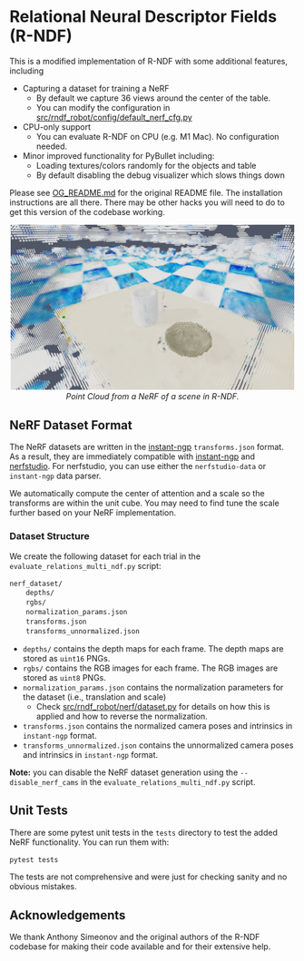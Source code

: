 # Relational Neural Descriptor Fields (R-NDF)
This is a modified implementation of R-NDF with some additional features, including

- Capturing a dataset for training a NeRF
  - By default we capture 36 views around the center of the table.
  - You can modify the configuration in [src/rndf_robot/config/default_nerf_cfg.py](src/rndf_robot/config/default_nerf_cfg.py)
- CPU-only support
  - You can evaluate R-NDF on CPU (e.g. M1 Mac). No configuration needed.
- Minor improved functionality for PyBullet including:
  - Loading textures/colors randomly for the objects and table
  - By default disabling the debug visualizer which slows things down

Please see [OG_README.md](OG_README.md) for the original README file. The installation instructions are all there.
There may be other hacks you will need to do to get this version of the codebase working.

<!-- Align image in center and have caption -->
<p align="center">
    <img src="doc/nerf_pcd.png" width="500">
    <br>
    <i>Point Cloud from a NeRF of a scene in R-NDF.</i>
</p>

## NeRF Dataset Format
The NeRF datasets are written in the [instant-ngp](https://github.com/NVlabs/instant-ngp/) `transforms.json` format.
As a result, they are immediately compatible with [instant-ngp](https://github.com/NVlabs/instant-ngp/) and 
[nerfstudio](https://github.com/nerfstudio-project/nerfstudio/).
For nerfstudio, you can use either the `nerfstudio-data` or `instant-ngp` data parser.


We automatically compute the center of attention and a scale so the transforms are within the
unit cube. You may need to find tune the scale further based on your NeRF implementation.

### Dataset Structure
We create the following dataset for each trial in the `evaluate_relations_multi_ndf.py` script:
```bash
nerf_dataset/
    depths/
    rgbs/
    normalization_params.json
    transforms.json
    transforms_unnormalized.json
```

- `depths/` contains the depth maps for each frame. The depth maps are stored as `uint16` PNGs.
- `rgbs/` contains the RGB images for each frame. The RGB images are stored as `uint8` PNGs.
- `normalization_params.json` contains the normalization parameters for the dataset (i.e., translation and scale)
  - Check [src/rndf_robot/nerf/dataset.py](src/rndf_robot/nerf/dataset.py) for details on how this is applied
    and how to reverse the normalization.
- `transforms.json` contains the normalized camera poses and intrinsics in `instant-ngp` format.
- `transforms_unnormalized.json` contains the unnormalized camera poses and intrinsics in `instant-ngp` format.

**Note:** you can disable the NeRF dataset generation using the `--disable_nerf_cams` in 
the `evaluate_relations_multi_ndf.py` script.

## Unit Tests
There are some pytest unit tests in the `tests` directory to test the added NeRF functionality.
You can run them with:

```bash
pytest tests
```

The tests are not comprehensive and were just for checking sanity and no obvious mistakes.

## Acknowledgements
We thank Anthony Simeonov and the original authors of the R-NDF codebase for making their code available 
and for their extensive help.
